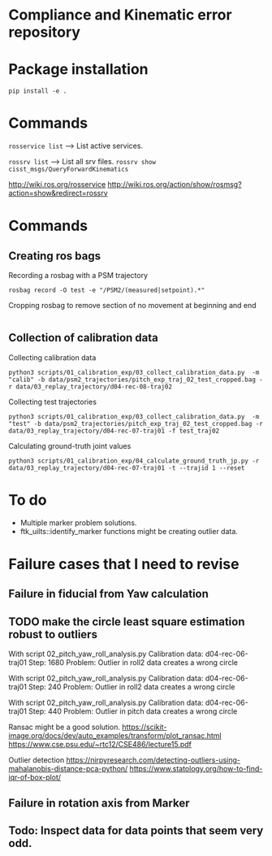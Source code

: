 # Compliance and Kinematic error repository

# Package installation

`pip install -e .`

# Commands
`rosservice list` --> List active services.

`rossrv list` --> List all srv files.
`rossrv show cisst_msgs/QueryForwardKinematics`

http://wiki.ros.org/rosservice
http://wiki.ros.org/action/show/rosmsg?action=show&redirect=rossrv


# Commands 
## Creating ros bags
Recording a rosbag with a PSM trajectory
```
rosbag record -O test -e "/PSM2/(measured|setpoint).*"
```
Cropping rosbag to remove section of no movement at beginning and end
```

```

## Collection of calibration data
Collecting calibration data
```
python3 scripts/01_calibration_exp/03_collect_calibration_data.py  -m "calib" -b data/psm2_trajectories/pitch_exp_traj_02_test_cropped.bag -r data/03_replay_trajectory/d04-rec-08-traj02 
```

Collecting test trajectories
```
python3 scripts/01_calibration_exp/03_collect_calibration_data.py  -m "test" -b data/psm2_trajectories/pitch_exp_traj_02_test_cropped.bag -r data/03_replay_trajectory/d04-rec-07-traj01 -f test_traj02
```

Calculating ground-truth joint values
```
python3 scripts/01_calibration_exp/04_calculate_ground_truth_jp.py -r data/03_replay_trajectory/d04-rec-07-traj01 -t --trajid 1 --reset
```

# To do 

* Multiple marker problem solutions. 
* ftk_uilts::identify_marker functions might be creating outlier data.

# Failure cases that I need to revise

## Failure in fiducial from Yaw calculation
## TODO make the circle least square estimation robust to outliers
With script 02_pitch_yaw_roll_analysis.py
Calibration data: d04-rec-06-traj01
Step: 1680
Problem: Outlier in roll2 data creates a wrong circle 

With script 02_pitch_yaw_roll_analysis.py
Calibration data: d04-rec-06-traj01
Step: 240
Problem: Outlier in roll2 data creates a wrong circle 

With script 02_pitch_yaw_roll_analysis.py
Calibration data: d04-rec-06-traj01
Step: 440
Problem: Outlier in pitch data creates a wrong circle 

Ransac might be a good solution.
https://scikit-image.org/docs/dev/auto_examples/transform/plot_ransac.html
https://www.cse.psu.edu/~rtc12/CSE486/lecture15.pdf

Outlier detection
https://nirpyresearch.com/detecting-outliers-using-mahalanobis-distance-pca-python/
https://www.statology.org/how-to-find-iqr-of-box-plot/

## Failure in rotation axis from Marker
## Todo: Inspect data for data points that seem very odd.